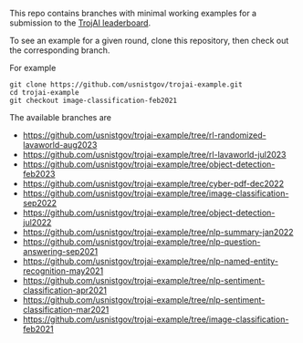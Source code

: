 This repo contains branches with minimal working examples for a submission to the [TrojAI leaderboard](https://pages.nist.gov/trojai/).

To see an example for a given round, clone this repository, then check out the corresponding branch.

For example
```
git clone https://github.com/usnistgov/trojai-example.git
cd trojai-example
git checkout image-classification-feb2021
```

The available branches are
- https://github.com/usnistgov/trojai-example/tree/rl-randomized-lavaworld-aug2023
- https://github.com/usnistgov/trojai-example/tree/rl-lavaworld-jul2023
- https://github.com/usnistgov/trojai-example/tree/object-detection-feb2023
- https://github.com/usnistgov/trojai-example/tree/cyber-pdf-dec2022
- https://github.com/usnistgov/trojai-example/tree/image-classification-sep2022
- https://github.com/usnistgov/trojai-example/tree/object-detection-jul2022
- https://github.com/usnistgov/trojai-example/tree/nlp-summary-jan2022
- https://github.com/usnistgov/trojai-example/tree/nlp-question-answering-sep2021
- https://github.com/usnistgov/trojai-example/tree/nlp-named-entity-recognition-may2021
- https://github.com/usnistgov/trojai-example/tree/nlp-sentiment-classification-apr2021
- https://github.com/usnistgov/trojai-example/tree/nlp-sentiment-classification-mar2021
- https://github.com/usnistgov/trojai-example/tree/image-classification-feb2021
